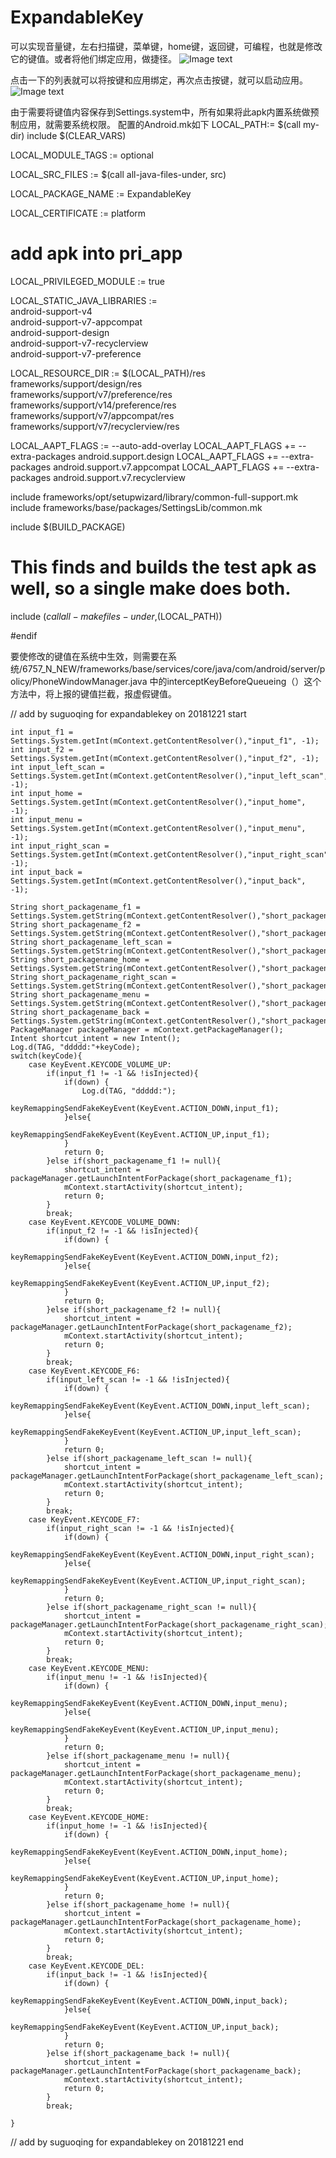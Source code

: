 # ExpandableKey
可以实现音量键，左右扫描键，菜单键，home键，返回键，可编程，也就是修改它的键值。或者将他们绑定应用，做捷径。
![Image text](https://github.com/Suguohei/ExpandableKey/blob/master/Images_README/2018-12-27%2015:49:32%E5%B1%8F%E5%B9%95%E6%88%AA%E5%9B%BE.png)


点击一下的列表就可以将按键和应用绑定，再次点击按键，就可以启动应用。
![Image text](https://github.com/Suguohei/ExpandableKey/blob/master/Images_README/2018-12-27%2015:49:49%E5%B1%8F%E5%B9%95%E6%88%AA%E5%9B%BE.png)

由于需要将键值内容保存到Settings.system中，所有如果将此apk内置系统做预制应用，就需要系统权限。
配置的Android.mk如下
LOCAL_PATH:= $(call my-dir)
include $(CLEAR_VARS)

LOCAL_MODULE_TAGS := optional

LOCAL_SRC_FILES := $(call all-java-files-under, src)

LOCAL_PACKAGE_NAME := ExpandableKey

LOCAL_CERTIFICATE := platform
# add apk into pri_app 
LOCAL_PRIVILEGED_MODULE := true

LOCAL_STATIC_JAVA_LIBRARIES := \
				android-support-v4 \
				android-support-v7-appcompat\
				android-support-design \
				android-support-v7-recyclerview \
				android-support-v7-preference 

LOCAL_RESOURCE_DIR := $(LOCAL_PATH)/res \
    frameworks/support/design/res \
    frameworks/support/v7/preference/res \
    frameworks/support/v14/preference/res \
    frameworks/support/v7/appcompat/res \
    frameworks/support/v7/recyclerview/res


LOCAL_AAPT_FLAGS := --auto-add-overlay
LOCAL_AAPT_FLAGS += --extra-packages android.support.design
LOCAL_AAPT_FLAGS += --extra-packages android.support.v7.appcompat
LOCAL_AAPT_FLAGS += --extra-packages android.support.v7.recyclerview


include frameworks/opt/setupwizard/library/common-full-support.mk
include frameworks/base/packages/SettingsLib/common.mk

include $(BUILD_PACKAGE)

# This finds and builds the test apk as well, so a single make does both.
include $(call all-makefiles-under,$(LOCAL_PATH))

#endif



要使修改的键值在系统中生效，则需要在系统/6757_N_NEW/frameworks/base/services/core/java/com/android/server/policy/PhoneWindowManager.java
中的interceptKeyBeforeQueueing（）这个方法中，将上报的键值拦截，报虚假键值。

// add by suguoqing for expandablekey on 20181221 start

	int input_f1 = Settings.System.getInt(mContext.getContentResolver(),"input_f1", -1);
	int input_f2 = Settings.System.getInt(mContext.getContentResolver(),"input_f2", -1);
	int input_left_scan = Settings.System.getInt(mContext.getContentResolver(),"input_left_scan", -1);
	int input_home = Settings.System.getInt(mContext.getContentResolver(),"input_home", -1);
	int input_menu = Settings.System.getInt(mContext.getContentResolver(),"input_menu", -1);
	int input_right_scan = Settings.System.getInt(mContext.getContentResolver(),"input_right_scan", -1);
	int input_back = Settings.System.getInt(mContext.getContentResolver(),"input_back", -1);

	String short_packagename_f1 = Settings.System.getString(mContext.getContentResolver(),"short_packagename_f1");
	String short_packagename_f2 = Settings.System.getString(mContext.getContentResolver(),"short_packagename_f2");
	String short_packagename_left_scan = Settings.System.getString(mContext.getContentResolver(),"short_packagename_left_scan");
	String short_packagename_home = Settings.System.getString(mContext.getContentResolver(),"short_packagename_home");
	String short_packagename_right_scan = Settings.System.getString(mContext.getContentResolver(),"short_packagename_right_scan");
	String short_packagename_menu = Settings.System.getString(mContext.getContentResolver(),"short_packagename_menu");
	String short_packagename_back = Settings.System.getString(mContext.getContentResolver(),"short_packagename_back");
	PackageManager packageManager = mContext.getPackageManager();   
	Intent shortcut_intent = new Intent();
	Log.d(TAG, "ddddd:"+keyCode);
	switch(keyCode){
		case KeyEvent.KEYCODE_VOLUME_UP:
			if(input_f1 != -1 && !isInjected){
				if(down) {
					Log.d(TAG, "ddddd:");
					keyRemappingSendFakeKeyEvent(KeyEvent.ACTION_DOWN,input_f1);
				}else{
					keyRemappingSendFakeKeyEvent(KeyEvent.ACTION_UP,input_f1);
				}
				return 0;
			}else if(short_packagename_f1 != null){
				shortcut_intent = packageManager.getLaunchIntentForPackage(short_packagename_f1);
				mContext.startActivity(shortcut_intent); 
				return 0;
			}
			break;
		case KeyEvent.KEYCODE_VOLUME_DOWN:
			if(input_f2 != -1 && !isInjected){
				if(down) {
					keyRemappingSendFakeKeyEvent(KeyEvent.ACTION_DOWN,input_f2);
				}else{
					keyRemappingSendFakeKeyEvent(KeyEvent.ACTION_UP,input_f2);
				}
				return 0;
			}else if(short_packagename_f2 != null){
				shortcut_intent = packageManager.getLaunchIntentForPackage(short_packagename_f2);
				mContext.startActivity(shortcut_intent); 
				return 0;
			}
			break;
		case KeyEvent.KEYCODE_F6:
			if(input_left_scan != -1 && !isInjected){
				if(down) {
					keyRemappingSendFakeKeyEvent(KeyEvent.ACTION_DOWN,input_left_scan);
				}else{
					keyRemappingSendFakeKeyEvent(KeyEvent.ACTION_UP,input_left_scan);
				}
				return 0;
			}else if(short_packagename_left_scan != null){
				shortcut_intent = packageManager.getLaunchIntentForPackage(short_packagename_left_scan);
				mContext.startActivity(shortcut_intent); 
				return 0;		
			}
			break;
		case KeyEvent.KEYCODE_F7:
			if(input_right_scan != -1 && !isInjected){
				if(down) {
					keyRemappingSendFakeKeyEvent(KeyEvent.ACTION_DOWN,input_right_scan);
				}else{
					keyRemappingSendFakeKeyEvent(KeyEvent.ACTION_UP,input_right_scan);
				}
				return 0;
			}else if(short_packagename_right_scan != null){
				shortcut_intent = packageManager.getLaunchIntentForPackage(short_packagename_right_scan);
				mContext.startActivity(shortcut_intent); 
				return 0;
			}
			break;
		case KeyEvent.KEYCODE_MENU:
			if(input_menu != -1 && !isInjected){
				if(down) {
					keyRemappingSendFakeKeyEvent(KeyEvent.ACTION_DOWN,input_menu);
				}else{
					keyRemappingSendFakeKeyEvent(KeyEvent.ACTION_UP,input_menu);
				}
				return 0;
			}else if(short_packagename_menu != null){
				shortcut_intent = packageManager.getLaunchIntentForPackage(short_packagename_menu);
				mContext.startActivity(shortcut_intent); 
				return 0;
			}
			break;
		case KeyEvent.KEYCODE_HOME:
			if(input_home != -1 && !isInjected){
				if(down) {
					keyRemappingSendFakeKeyEvent(KeyEvent.ACTION_DOWN,input_home);
				}else{
					keyRemappingSendFakeKeyEvent(KeyEvent.ACTION_UP,input_home);
				}
				return 0;
			}else if(short_packagename_home != null){
				shortcut_intent = packageManager.getLaunchIntentForPackage(short_packagename_home);
				mContext.startActivity(shortcut_intent); 
				return 0;
			}
			break;
		case KeyEvent.KEYCODE_DEL:
			if(input_back != -1 && !isInjected){
				if(down) {
					keyRemappingSendFakeKeyEvent(KeyEvent.ACTION_DOWN,input_back);
				}else{
					keyRemappingSendFakeKeyEvent(KeyEvent.ACTION_UP,input_back);
				}
				return 0;
			}else if(short_packagename_back != null){
				shortcut_intent = packageManager.getLaunchIntentForPackage(short_packagename_back);
				mContext.startActivity(shortcut_intent); 
				return 0;
			}
			break;

	}


// add by suguoqing for expandablekey on 20181221 end
